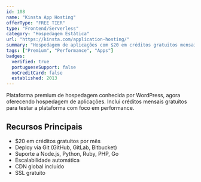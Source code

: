 ```yaml
---
id: 108
name: "Kinsta App Hosting"
offerType: "FREE TIER"
type: "Frontend/Serverless"
category: "Hospedagem Estática"
url: "https://kinsta.com/application-hosting/"
summary: "Hospedagem de aplicações com $20 em créditos gratuitos mensais."
tags: ["Premium", "Performance", "Apps"]
badges:
  verified: true
  portugueseSupport: false
  noCreditCard: false
  established: 2013
---
```


Plataforma premium de hospedagem conhecida por WordPress, agora oferecendo hospedagem de aplicações. Inclui créditos mensais gratuitos para testar a plataforma com foco em performance.

## Recursos Principais

- $20 em créditos gratuitos por mês
- Deploy via Git (GitHub, GitLab, Bitbucket)
- Suporte a Node.js, Python, Ruby, PHP, Go
- Escalabilidade automática
- CDN global incluído
- SSL gratuito
